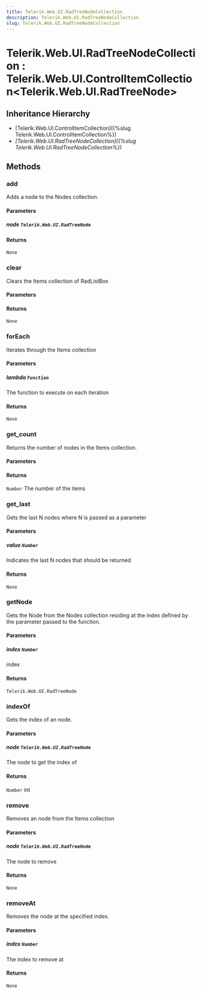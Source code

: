 ```yaml
---
title: Telerik.Web.UI.RadTreeNodeCollection
description: Telerik.Web.UI.RadTreeNodeCollection
slug: Telerik.Web.UI.RadTreeNodeCollection
---
```


# Telerik.Web.UI.RadTreeNodeCollection : Telerik.Web.UI.ControlItemCollection<Telerik.Web.UI.RadTreeNode>

## Inheritance Hierarchy

* [Telerik.Web.UI.ControlItemCollection]({%slug Telerik.Web.UI.ControlItemCollection%})
* *[Telerik.Web.UI.RadTreeNodeCollection]({%slug Telerik.Web.UI.RadTreeNodeCollection%})*


## Methods

### add

Adds a node to the Nodes collection. 

#### Parameters

##### node `Telerik.Web.UI.RadTreeNode`

#### Returns

`None`
### clear

Clears the Items collection of RadListBox

#### Parameters

#### Returns

`None` 

### forEach

Iterates through the Items collection

#### Parameters

##### lambda `Function`

The function to execute on each iteration

#### Returns

`None` 

### get_count

Returns the number of nodes in the Items collection.

#### Parameters

#### Returns

`Number` The number of the items

### get_last

Gets the last N nodes where N is passed as a parameter

#### Parameters

##### value `Number`

 Indicates the last N nodes that should be returned 

#### Returns

`None` 

### getNode

Gets the Node from the Nodes collection residing at the index defined by the parameter passed to the function.

#### Parameters

##### index `Number`

index

#### Returns

`Telerik.Web.UI.RadTreeNode` 

### indexOf

Gets the index of an node.

#### Parameters

##### node `Telerik.Web.UI.RadTreeNode`

 The node to get the index of

#### Returns

`Number` int

### remove

Removes an node from the Items collection

#### Parameters

##### node `Telerik.Web.UI.RadTreeNode`

 The node to remove

#### Returns

`None` 

### removeAt

Removes the node at the specified index.

#### Parameters

##### index `Number`

 The index to remove at

#### Returns

`None` 


